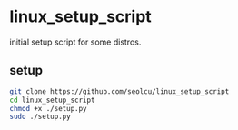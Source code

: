 # linux_setup_script

initial setup script for some distros.

## setup

```bash
git clone https://github.com/seolcu/linux_setup_script
cd linux_setup_script
chmod +x ./setup.py
sudo ./setup.py
```
